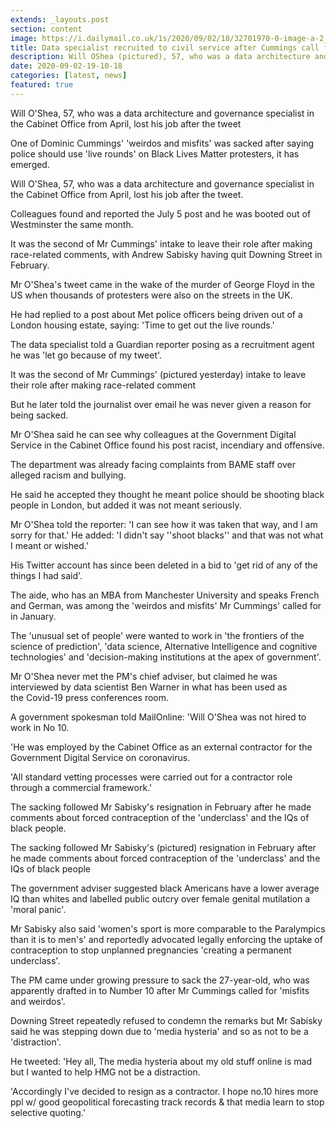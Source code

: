 ```yaml
---
extends: _layouts.post
section: content
image: https://i.dailymail.co.uk/1s/2020/09/02/18/32701970-0-image-a-2_1599068904044.jpg 
title: Data specialist recruited to civil service after Cummings call for weirdos and misfits is sacked 
description: Will OShea (pictured), 57, who was a data architecture and governance specialist in the Cabinet Office from April, lost his job after the tweet. 
date: 2020-09-02-19-10-18 
categories: [latest, news] 
featured: true 
--- 
```

Will O'Shea, 57, who was a data architecture and governance specialist in the Cabinet Office from April, lost his job after the tweet

One of Dominic Cummings' 'weirdos and misfits' was sacked after saying police should use 'live rounds' on Black Lives Matter protesters, it has emerged.

Will O'Shea, 57, who was a data architecture and governance specialist in the Cabinet Office from April, lost his job after the tweet.

Colleagues found and reported the July 5 post and he was booted out of Westminster the same month.

It was the second of Mr Cummings' intake to leave their role after making race-related comments, with Andrew Sabisky having quit Downing Street in February.

Mr O'Shea's tweet came in the wake of the murder of George Floyd in the US when thousands of protesters were also on the streets in the UK.

He had replied to a post about Met police officers being driven out of a London housing estate, saying: 'Time to get out the live rounds.'

The data specialist told a Guardian reporter posing as a recruitment agent he was 'let go because of my tweet'.

It was the second of Mr Cummings' (pictured yesterday) intake to leave their role after making race-related comment

But he later told the journalist over email he was never given a reason for being sacked.

Mr O'Shea said he can see why colleagues at the Government Digital Service in the Cabinet Office found his post racist, incendiary and offensive.

The department was already facing complaints from BAME staff over alleged racism and bullying.

He said he accepted they thought he meant police should be shooting black people in London, but added it was not meant seriously.

Mr O'Shea told the reporter: 'I can see how it was taken that way, and I am sorry for that.' He added: 'I didn't say ''shoot blacks'' and that was not what I meant or wished.'

His Twitter account has since been deleted in a bid to 'get rid of any of the things I had said'.

The aide, who has an MBA from Manchester University and speaks French and German, was among the 'weirdos and misfits' Mr Cummings' called for in January.

The 'unusual set of people' were wanted to work in 'the frontiers of the science of prediction', 'data science, Alternative Intelligence and cognitive technologies' and 'decision-making institutions at the apex of government'.

Mr O'Shea never met the PM's chief adviser, but claimed he was interviewed by data scientist Ben Warner in what has been used as the Covid-19 press conferences room.

A government spokesman told MailOnline: 'Will O'Shea was not hired to work in No 10.

'He was employed by the Cabinet Office as an external contractor for the Government Digital Service on coronavirus.

'All standard vetting processes were carried out for a contractor role through a commercial framework.'

The sacking followed Mr Sabisky's resignation in February after he made comments about forced contraception of the 'underclass' and the IQs of black people.

The sacking followed Mr Sabisky's (pictured) resignation in February after he made comments about forced contraception of the 'underclass' and the IQs of black people

The government adviser suggested black Americans have a lower average IQ than whites and labelled public outcry over female genital mutilation a 'moral panic'.

Mr Sabisky also said 'women's sport is more comparable to the Paralympics than it is to men's' and reportedly advocated legally enforcing the uptake of contraception to stop unplanned pregnancies 'creating a permanent underclass'.

The PM came under growing pressure to sack the 27-year-old, who was apparently drafted in to Number 10 after Mr Cummings called for 'misfits and weirdos'.

Downing Street repeatedly refused to condemn the remarks but Mr Sabisky said he was stepping down due to 'media hysteria' and so as not to be a 'distraction'.

He tweeted: 'Hey all, The media hysteria about my old stuff online is mad but I wanted to help HMG not be a distraction.

'Accordingly I've decided to resign as a contractor. I hope no.10 hires more ppl w/ good geopolitical forecasting track records & that media learn to stop selective quoting.'

